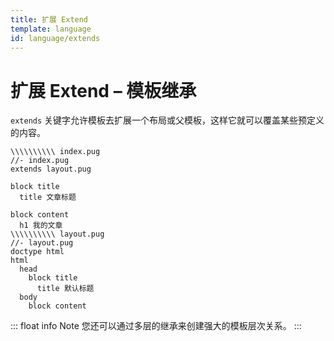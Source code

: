 ```yaml
---
title: 扩展 Extend
template: language
id: language/extends
---
```


# 扩展 Extend &ndash; 模板继承

`extends` 关键字允许模板去扩展一个布局或父模板，这样它就可以覆盖某些预定义的内容。

```pug-preview (name='extends')
\\\\\\\\\\ index.pug
//- index.pug
extends layout.pug

block title
  title 文章标题

block content
  h1 我的文章
\\\\\\\\\\ layout.pug
//- layout.pug
doctype html
html
  head
    block title
      title 默认标题
  body
    block content
```

::: float info Note
您还可以通过多层的继承来创建强大的模板层次关系。
:::
